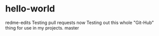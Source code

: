 # hello-world
redme-edits
Testing pull requests now
Testing out this whole "Git-Hub" thing for use in my projects.
 master
